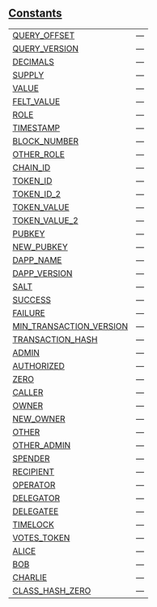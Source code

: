 
## [Constants](./openzeppelin_testing-constants-constants.md)

| | |
|:---|:---|
| [QUERY_OFFSET](./openzeppelin_testing-constants-QUERY_OFFSET.md) | — |
| [QUERY_VERSION](./openzeppelin_testing-constants-QUERY_VERSION.md) | — |
| [DECIMALS](./openzeppelin_testing-constants-DECIMALS.md) | — |
| [SUPPLY](./openzeppelin_testing-constants-SUPPLY.md) | — |
| [VALUE](./openzeppelin_testing-constants-VALUE.md) | — |
| [FELT_VALUE](./openzeppelin_testing-constants-FELT_VALUE.md) | — |
| [ROLE](./openzeppelin_testing-constants-ROLE.md) | — |
| [TIMESTAMP](./openzeppelin_testing-constants-TIMESTAMP.md) | — |
| [BLOCK_NUMBER](./openzeppelin_testing-constants-BLOCK_NUMBER.md) | — |
| [OTHER_ROLE](./openzeppelin_testing-constants-OTHER_ROLE.md) | — |
| [CHAIN_ID](./openzeppelin_testing-constants-CHAIN_ID.md) | — |
| [TOKEN_ID](./openzeppelin_testing-constants-TOKEN_ID.md) | — |
| [TOKEN_ID_2](./openzeppelin_testing-constants-TOKEN_ID_2.md) | — |
| [TOKEN_VALUE](./openzeppelin_testing-constants-TOKEN_VALUE.md) | — |
| [TOKEN_VALUE_2](./openzeppelin_testing-constants-TOKEN_VALUE_2.md) | — |
| [PUBKEY](./openzeppelin_testing-constants-PUBKEY.md) | — |
| [NEW_PUBKEY](./openzeppelin_testing-constants-NEW_PUBKEY.md) | — |
| [DAPP_NAME](./openzeppelin_testing-constants-DAPP_NAME.md) | — |
| [DAPP_VERSION](./openzeppelin_testing-constants-DAPP_VERSION.md) | — |
| [SALT](./openzeppelin_testing-constants-SALT.md) | — |
| [SUCCESS](./openzeppelin_testing-constants-SUCCESS.md) | — |
| [FAILURE](./openzeppelin_testing-constants-FAILURE.md) | — |
| [MIN_TRANSACTION_VERSION](./openzeppelin_testing-constants-MIN_TRANSACTION_VERSION.md) | — |
| [TRANSACTION_HASH](./openzeppelin_testing-constants-TRANSACTION_HASH.md) | — |
| [ADMIN](./openzeppelin_testing-constants-ADMIN.md) | — |
| [AUTHORIZED](./openzeppelin_testing-constants-AUTHORIZED.md) | — |
| [ZERO](./openzeppelin_testing-constants-ZERO.md) | — |
| [CALLER](./openzeppelin_testing-constants-CALLER.md) | — |
| [OWNER](./openzeppelin_testing-constants-OWNER.md) | — |
| [NEW_OWNER](./openzeppelin_testing-constants-NEW_OWNER.md) | — |
| [OTHER](./openzeppelin_testing-constants-OTHER.md) | — |
| [OTHER_ADMIN](./openzeppelin_testing-constants-OTHER_ADMIN.md) | — |
| [SPENDER](./openzeppelin_testing-constants-SPENDER.md) | — |
| [RECIPIENT](./openzeppelin_testing-constants-RECIPIENT.md) | — |
| [OPERATOR](./openzeppelin_testing-constants-OPERATOR.md) | — |
| [DELEGATOR](./openzeppelin_testing-constants-DELEGATOR.md) | — |
| [DELEGATEE](./openzeppelin_testing-constants-DELEGATEE.md) | — |
| [TIMELOCK](./openzeppelin_testing-constants-TIMELOCK.md) | — |
| [VOTES_TOKEN](./openzeppelin_testing-constants-VOTES_TOKEN.md) | — |
| [ALICE](./openzeppelin_testing-constants-ALICE.md) | — |
| [BOB](./openzeppelin_testing-constants-BOB.md) | — |
| [CHARLIE](./openzeppelin_testing-constants-CHARLIE.md) | — |
| [CLASS_HASH_ZERO](./openzeppelin_testing-constants-CLASS_HASH_ZERO.md) | — |
